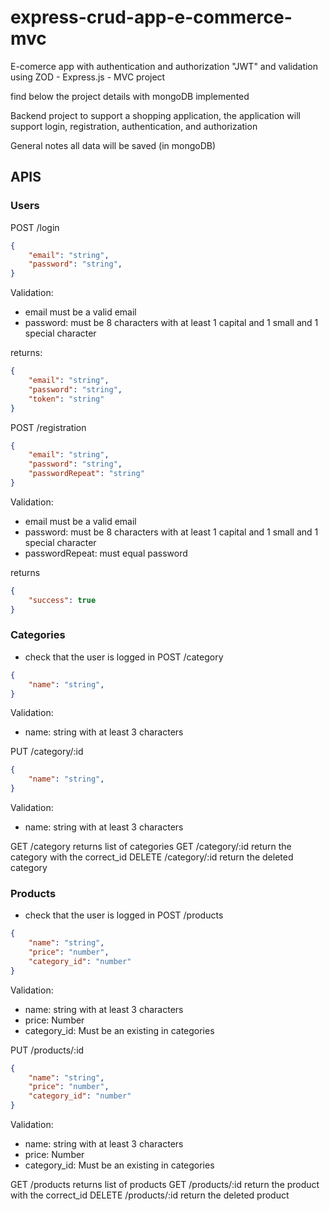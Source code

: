 # express-crud-app-e-commerce-mvc
E-comerce app with authentication and authorization "JWT" and validation using ZOD - Express.js - MVC project


find below the project details with mongoDB implemented

Backend project to support a shopping application, the application will support login, registration, authentication, and authorization

General notes
all data will be saved (in mongoDB) 


## APIS
### Users
POST /login
```json
{
    "email": "string",
    "password": "string",
}
```
Validation: 
- email must be a valid email
- password: must be 8 characters with at least 1 capital and 1 small and 1 special character

returns:
```json
{
    "email": "string",
    "password": "string",
    "token": "string"
}
```

POST /registration
```json
{
    "email": "string",
    "password": "string",
    "passwordRepeat": "string"
}
```
Validation: 
- email must be a valid email
- password: must be 8 characters with at least 1 capital and 1 small and 1 special character
- passwordRepeat: must equal password

returns
```json
{
    "success": true
}
```

### Categories
- check that the user is logged in
POST /category
```json
{
    "name": "string",
}
```
Validation:
- name: string with at least 3 characters

PUT /category/:id
```json
{
    "name": "string",
}
```
Validation:
- name: string with at least 3 characters

GET /category
returns list of categories
GET /category/:id
return the category with the correct_id
DELETE /category/:id
return the deleted category

### Products
- check that the user is logged in
POST /products
```json
{
    "name": "string",
    "price": "number",
    "category_id": "number"
}
```
Validation:
- name: string with at least 3 characters
- price: Number 
- category_id: Must be an existing in categories

PUT /products/:id
```json
{
    "name": "string",
    "price": "number",
    "category_id": "number"
}
```
Validation:
- name: string with at least 3 characters
- price: Number 
- category_id: Must be an existing in categories

GET /products
returns list of products
GET /products/:id
return the product with the correct_id
DELETE /products/:id
return the deleted product
